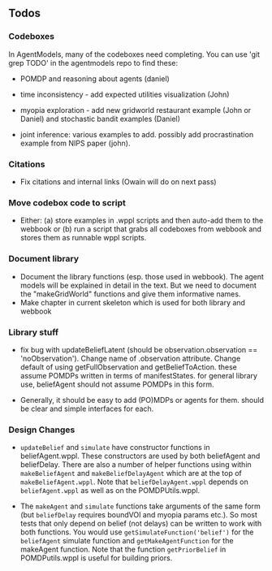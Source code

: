 

## Todos

### Codeboxes
In AgentModels, many of the codeboxes need completing. You can use 'git grep TODO' in the agentmodels repo to find these:

- POMDP and reasoning about agents (daniel)

- time inconsistency - add expected utilities visualization (John)

- myopia exploration - add new gridworld restaurant example (John or Daniel) and stochastic bandit examples (Daniel)

- joint inference: various examples to add. possibly add procrastination example from NIPS paper (john).

### Citations
- Fix citations and internal links (Owain will do on next pass)

### Move codebox code to script
- Either: (a) store examples in .wppl scripts and then auto-add them to the webbook or (b) run a script that grabs all codeboxes from webbook and stores them as runnable wppl scripts.

### Document library
- Document the library functions (esp. those used in webbook). The agent models will be explained in detail in the text. But we need to document the "makeGridWorld" functions and give them informative names.
- Make chapter in current skeleton which is used for both library and webbook

### Library stuff
- fix bug with updateBeliefLatent (should be observation.observation == 'noObservation'). Change name of .observation attribute. Change default of using getFullObservation and getBeliefToAction. these assume POMDPs written in terms of manifestStates. for general library use, beliefAgent should not assume POMDPs in this form. 

- Generally, it should be easy to add (PO)MDPs or agents for them. should be clear and simple interfaces for each. 




### Design Changes
- `updateBelief` and `simulate` have constructor functions in beliefAgent.wppl. These constructors are used by both beliefAgent and beliefDelay. There are also a number of helper functions using within `makeBeliefAgent` and `makeBeliefDelayAgent` which are at the top of `makeBeliefAgent.wppl`. Note that `beliefDelayAgent.wppl` depends on `beliefAgent.wppl` as well as on the POMDPUtils.wppl. 

- The `makeAgent` and `simulate` functions take arguments of the same form (but `beliefDelay` requires boundVOI and myopia params etc.). So most tests that only depend on belief (not delays) can be written to work with both functions. You would use `getSimulateFunction('belief')` for the `beliefAgent` simulate function and `getMakeAgentFunction` for the makeAgent function. Note that the function `getPriorBelief` in POMDPutils.wppl is useful for building priors.
